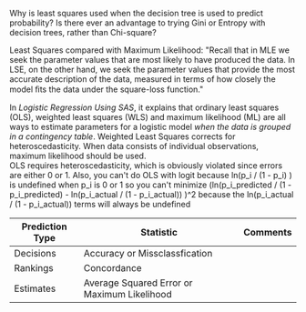 Why is least squares used when the decision tree is used to predict probability?
Is there ever an advantage to trying Gini or Entropy with decision trees, rather than Chi-square?

Least Squares compared with Maximum Likelihood: "Recall that in MLE we seek the parameter values that
are most likely to have produced the data. In LSE, on the other hand, we seek the parameter values that
provide the most accurate description of the data, measured in terms of how closely the model ﬁts the
data under the square-loss function."

In *Logistic Regression Using SAS*, it explains that ordinary least squares (OLS), weighted least squares (WLS) and maximum likelihood (ML) are all ways to estimate parameters for a logistic model *when the data is grouped in a contingency table*.  Weighted Least Squares corrects for heteroscedasticity.
When data consists of individual observations, maximum likelihood should be used.  
OLS requires heteroscedasticity, which is obviously violated since errors are either 0 or 1.
Also, you can't do OLS with logit because ln(p_i / (1 - p_i) ) is undefined when p_i is 0 or 1 so you can't minimize (ln(p_i_predicted / (1 - p_i_predicted) - ln(p_i_actual / (1 - p_i_actual)) )^2 because the ln(p_i_actual / (1 - p_i_actual)) terms will always be undefined


|Prediction Type  | Statistic                               | Comments  |
|-----------------|-----------------------------------------|-----------|
|Decisions        | Accuracy or Missclassfication           |           |
|Rankings         | Concordance                             |           |
|Estimates        | Average Squared Error or Maximum Likelihood |       |
